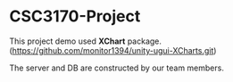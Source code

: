 # CSC3170-Project

This project demo used **XChart** package. (https://github.com/monitor1394/unity-ugui-XCharts.git)

The server and DB are constructed by our team members.